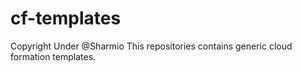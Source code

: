 # cf-templates

Copyright Under @Sharmio
This repositories contains generic cloud formation templates.
